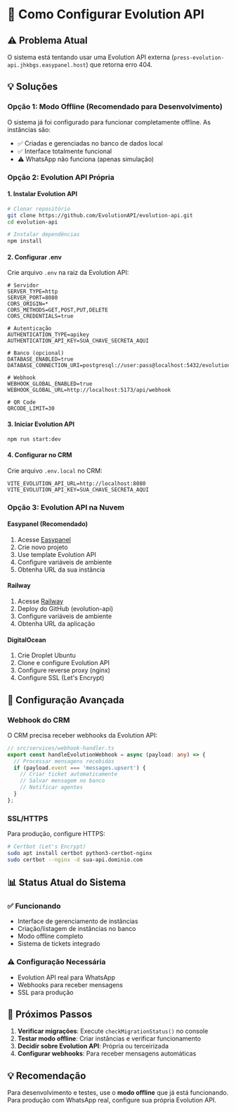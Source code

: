 # 🚀 Como Configurar Evolution API

## ⚠️ Problema Atual
O sistema está tentando usar uma Evolution API externa (`press-evolution-api.jhkbgs.easypanel.host`) que retorna erro 404.

## 💡 Soluções

### **Opção 1: Modo Offline (Recomendado para Desenvolvimento)**
O sistema já foi configurado para funcionar completamente offline. As instâncias são:
- ✅ Criadas e gerenciadas no banco de dados local
- ✅ Interface totalmente funcional
- ⚠️ WhatsApp não funciona (apenas simulação)

### **Opção 2: Evolution API Própria**

#### **1. Instalar Evolution API**
```bash
# Clonar repositório
git clone https://github.com/EvolutionAPI/evolution-api.git
cd evolution-api

# Instalar dependências
npm install
```

#### **2. Configurar .env**
Crie arquivo `.env` na raiz da Evolution API:
```env
# Servidor
SERVER_TYPE=http
SERVER_PORT=8080
CORS_ORIGIN=*
CORS_METHODS=GET,POST,PUT,DELETE
CORS_CREDENTIALS=true

# Autenticação
AUTHENTICATION_TYPE=apikey
AUTHENTICATION_API_KEY=SUA_CHAVE_SECRETA_AQUI

# Banco (opcional)
DATABASE_ENABLED=true
DATABASE_CONNECTION_URI=postgresql://user:pass@localhost:5432/evolution

# Webhook
WEBHOOK_GLOBAL_ENABLED=true
WEBHOOK_GLOBAL_URL=http://localhost:5173/api/webhook

# QR Code
QRCODE_LIMIT=30
```

#### **3. Iniciar Evolution API**
```bash
npm run start:dev
```

#### **4. Configurar no CRM**
Crie arquivo `.env.local` no CRM:
```env
VITE_EVOLUTION_API_URL=http://localhost:8080
VITE_EVOLUTION_API_KEY=SUA_CHAVE_SECRETA_AQUI
```

### **Opção 3: Evolution API na Nuvem**

#### **Easypanel (Recomendado)**
1. Acesse [Easypanel](https://easypanel.io)
2. Crie novo projeto
3. Use template Evolution API
4. Configure variáveis de ambiente
5. Obtenha URL da sua instância

#### **Railway**
1. Acesse [Railway](https://railway.app)
2. Deploy do GitHub (evolution-api)
3. Configure variáveis de ambiente
4. Obtenha URL da aplicação

#### **DigitalOcean**
1. Crie Droplet Ubuntu
2. Clone e configure Evolution API
3. Configure reverse proxy (nginx)
4. Configure SSL (Let's Encrypt)

## 🔧 Configuração Avançada

### **Webhook do CRM**
O CRM precisa receber webhooks da Evolution API:

```typescript
// src/services/webhook-handler.ts
export const handleEvolutionWebhook = async (payload: any) => {
  // Processar mensagens recebidas
  if (payload.event === 'messages.upsert') {
    // Criar ticket automaticamente
    // Salvar mensagem no banco
    // Notificar agentes
  }
};
```

### **SSL/HTTPS**
Para produção, configure HTTPS:
```bash
# Certbot (Let's Encrypt)
sudo apt install certbot python3-certbot-nginx
sudo certbot --nginx -d sua-api.dominio.com
```

## 📊 Status Atual do Sistema

### ✅ Funcionando
- Interface de gerenciamento de instâncias
- Criação/listagem de instâncias no banco
- Modo offline completo
- Sistema de tickets integrado

### ⚠️ Configuração Necessária
- Evolution API real para WhatsApp
- Webhooks para receber mensagens
- SSL para produção

## 🎯 Próximos Passos

1. **Verificar migrações**: Execute `checkMigrationStatus()` no console
2. **Testar modo offline**: Criar instâncias e verificar funcionamento
3. **Decidir sobre Evolution API**: Própria ou terceirizada
4. **Configurar webhooks**: Para receber mensagens automáticas

## 💡 Recomendação

Para desenvolvimento e testes, use o **modo offline** que já está funcionando.
Para produção com WhatsApp real, configure sua própria Evolution API. 